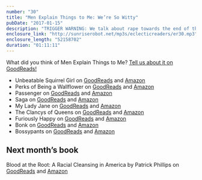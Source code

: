 ```yaml
---
number: "30"
title: "Men Explain Things to Me: We’re So Witty"
pubDate: "2017-01-15"
description: "TRIGGER WARNING: We talk about rape towards the end of the episode. Susan, Tara, and Meredith start off the new year with their read-olutions and goals for 2017. A small update on our ER MadLibs Challenge and then we dive into Men Explain Things to Me. We talk about how Rebecca Solnit addresses hard and upsetting issues that women experience through 9 essays."
enclosure_link: "http://sunriserobot.net/mp3s/eclecticreaders/er30.mp3"
enclosure_length: "52158702"
duration: "01:11:11"
---
```

What did you think of Men Explain Things to Me? [Tell us about it on GoodReads!](https://www.goodreads.com/topic/show/18429539-men-explain-things-to-me)

- Unbeatable Squirrel Girl on [GoodReads](https://www.goodreads.com/book/show/23732096-the-unbeatable-squirrel-girl-volume-1) and [Amazon](http://a.co/1O3bnd9)
- Perks of Being a Wallflower on [GoodReads](https://www.goodreads.com/book/show/22628.The_Perks_Of_Being_A_Wallflower) and [Amazon](http://a.co/9sdVdrs)
- Passenger on [GoodReads](https://www.goodreads.com/book/show/20983362-passenger) and [Amazon](http://a.co/6ACCSaI)
- Saga on [GoodReads](https://www.goodreads.com/book/show/15704307-saga-vol-1) and [Amazon](http://a.co/8x1rteM)
- My Lady Jane on [GoodReads](https://www.goodreads.com/book/show/22840421-my-lady-jane) and [Amazon](http://a.co/9WN8TYc)
- The Clancys of Queens on [GoodReads](https://www.goodreads.com/book/show/28588088-the-clancys-of-queens) and [Amazon](http://a.co/dnjxVls)
- Furiously Happy on [GoodReads](https://www.goodreads.com/book/show/23848559-furiously-happy) and [Amazon](http://a.co/e6yP4zM)
- Bonk on [GoodReads](https://www.goodreads.com/book/show/2082136.Bonk?) and [Amazon](http://a.co/ibfoSIf)
- Bossypants on [GoodReads](https://www.goodreads.com/book/show/9418327-bossypants) and [Amazon](http://a.co/577P0XP)


## Next month’s book
Blood at the Root: A Racial Cleansing in America by Patrick Phillips on [GoodReads](https://www.goodreads.com/book/show/29451833-blood-at-the-root) and [Amazon](http://a.co/jdujHMx)
